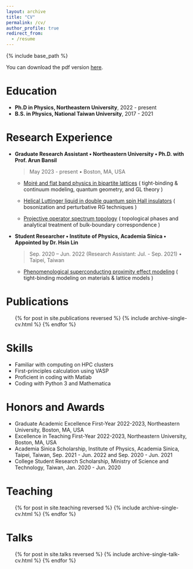 ```yaml
---
layout: archive
title: "CV"
permalink: /cv/
author_profile: true
redirect_from:
  - /resume
---
```


{% include base_path %}

You can download the pdf version [here](https://www.cake.me/s--ox76a_6PQlUoRqZU7VIQjw--/lengentyh).

Education
======
* __Ph.D in Physics, Northeastern University__, 2022 - present
* __B.S. in Physics, National Taiwan University__, 2017 - 2021

Research Experience
======
* __Graduate Research Assistant • Northeastern University • Ph.D. with Prof. Arun Bansil__
     > May 2023 - present • Boston, MA, USA
  
     * <ins>Moiré and flat band physics in bipartite lattices</ins> ( tight-binding & continuum modeling, quantum geometry, and GL theory )

     * <ins>Helical Luttinger liquid in double quantum spin Hall insulators</ins> ( bosonization and perturbative RG techniques )

     * <ins>Projective operator spectrum topology</ins> ( topological phases and analytical treatment of bulk-boundary correspondence )

* __Student Researcher • Institute of Physics, Academia Sinica • Appointed by Dr. Hsin Lin__
  > Sep. 2020 – Jun. 2022  (Research Assistant: Jul. - Sep. 2021) • Taipei, Taiwan
  
    * <ins>Phenomenological superconducting proximity effect modeling</ins> ( tight-binding modeling on materials & lattice models )

Publications
======
  <ul>{% for post in site.publications reversed %}
    {% include archive-single-cv.html %}
  {% endfor %}</ul>

Skills
======
* Familiar with computing on HPC clusters
* First-principles calculation using VASP
* Proficient in coding with Matlab
* Coding with Python 3 and Mathematica

Honors and Awards
======
* Graduate Academic Excellence First-Year 2022-2023, Northeastern University, Boston, MA, USA
* Excellence in Teaching First-Year 2022-2023, Northeastern University, Boston, MA, USA
* Academia Sinica Scholarship, Institute of Physics, Academia Sinica, Taipei, Taiwan, Sep. 2021 - Jun. 2022 and Sep. 2020 - Jun. 2021 
* College Student Research Scholarship, Ministry of Science and Technology, Taiwan, Jan. 2020 - Jun. 2020

Teaching
======
  <ul>{% for post in site.teaching reversed %}
    {% include archive-single-cv.html %}
  {% endfor %}</ul>
  
Talks
======
  <ul>{% for post in site.talks reversed %}
    {% include archive-single-talk-cv.html  %}
  {% endfor %}</ul>
  
